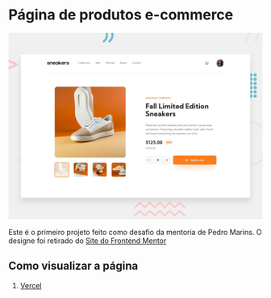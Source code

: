 # Página de produtos e-commerce

![Preview do designe da página de produtos e-commerce](./design/desktop-preview.jpg)

Este é o primeiro projeto feito como desafio da mentoria de Pedro Marins.
O designe foi retirado do [Site do Frontend Mentor](https://www.frontendmentor.io/challenges)

## Como visualizar a página

1. [Vercel](e-commerce-b4qa5vqt2-mathgpereira.vercel.app)